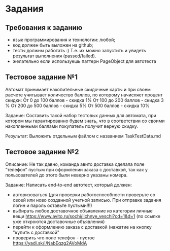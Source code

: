 # Задания

## Требования к заданию
- язык программирования и технологии: любой;
- код должен быть выложен на github;
- тесты должны работать :) Т.е. их можно запустить и увидеть результат выполнения (passed/failed).
- желательно если используешь паттерн PageObject для автотеста


## Тестовое задание №1

   Автомат принимает накопительные скидочные карты и при своем расчете учитывает количество баллов, по которому начисляет процент скидки:
От 0 до 100 баллов - скидка 1%
От 100 до 200 баллов - скидка 3 %
От 200 до 500 баллов - скидка 5%
От 500 баллов -  скидка 10%

   Задание: Составить такой набор тестовых данных для автомата, при котором мы гарантированно будем знать, что в соответствии со своими накопленными баллами покупатель получит верную скидку.
   
   Результат: Выложить отдельным файлом с названием TaskTestData.md

## Тестовое задание №2
Описание:
Не так давно, команда авито доставка сделала поле “телефон” пустым при оформлении заказа с доставкой, так как у пользователей до этого были неверно указаны номера.

Задание:
Написать end-to-end автотест, который должен:
- авторизоваться (для проверки работоспособности проверьте со своей или ново созданной учетной записью. При отправке задания логин и пароль оставьте пустыми!!!)
- выбирать любое доставочное объявление из категории личные вещи https://www.avito.ru/sochi/lichnye_veschi?cd=1&d=1 (по ссылке уже откроются доставочные объявления)
- перейти к оформлению заказа с доставкой (нажатие на кнопку "купить с доставкой" 
- проверить что поле телефон - пустое https://yadi.sk/i/NabEqzg2AVoMdA